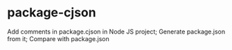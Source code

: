 # package-cjson
Add comments in package.cjson in Node JS project; Generate package.json from it; Compare with package.json
